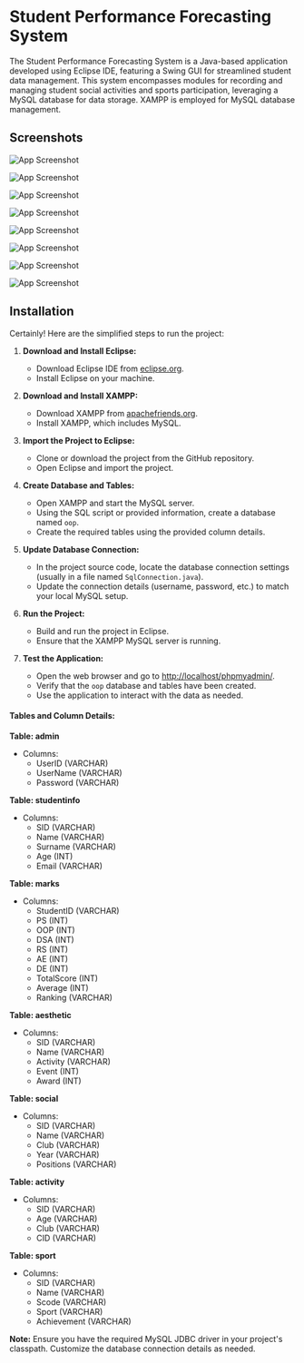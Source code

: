 
# Student Performance Forecasting System

The Student Performance Forecasting System is a Java-based application developed using Eclipse IDE, featuring a Swing GUI for streamlined student data management. This system encompasses modules for recording and managing student social activities and sports participation, leveraging a MySQL database for data storage. XAMPP is employed for MySQL database management.

## Screenshots

![App Screenshot](https://drive.google.com/file/d/1HBHPeekytOE2_gWvhNxaLTZ_lYQG-MZy/view?usp=sharing)

![App Screenshot](https://drive.google.com/file/d/1tybDdLgtI4yKiAmzCO6k4WFJsVwlM5mC/view?usp=sharing)

![App Screenshot](https://drive.google.com/file/d/1vKEjYBxpLTMBDkg_QTHsJp6Eggfpb1Qe/view?usp=sharing)

![App Screenshot](https://drive.google.com/file/d/19hZJtZl37r8dWBAc2KJX-OmofJ-esZHe/view?usp=sharing)

![App Screenshot](https://drive.google.com/file/d/1WzSSurKUfCHw2ozEi8TemMS-7O-agziJ/view?usp=sharing)

![App Screenshot](https://drive.google.com/file/d/1B20TTuc6SJ1i9l-yzdjt0FaMgfYns8zT/view?usp=sharing)

![App Screenshot](https://drive.google.com/file/d/1DtUYoBr9nP3y_fKtrXri4IeDFmyxqIaH/view?usp=sharing)

![App Screenshot](https://drive.google.com/file/d/1nGnWBzKb4UnDyoYfWsLbS1wwC4j20cnK/view?usp=sharing)


## Installation

Certainly! Here are the simplified steps to run the project:

1. **Download and Install Eclipse:**
   - Download Eclipse IDE from [eclipse.org](https://www.eclipse.org/downloads/).
   - Install Eclipse on your machine.

2. **Download and Install XAMPP:**
   - Download XAMPP from [apachefriends.org](https://www.apachefriends.org/download.html).
   - Install XAMPP, which includes MySQL.

3. **Import the Project to Eclipse:**
   - Clone or download the project from the GitHub repository.
   - Open Eclipse and import the project.

4. **Create Database and Tables:**
   - Open XAMPP and start the MySQL server.
   - Using the SQL script or provided information, create a database named `oop`.
   - Create the required tables using the provided column details.

5. **Update Database Connection:**
   - In the project source code, locate the database connection settings (usually in a file named `SqlConnection.java`).
   - Update the connection details (username, password, etc.) to match your local MySQL setup.

6. **Run the Project:**
   - Build and run the project in Eclipse.
   - Ensure that the XAMPP MySQL server is running.

7. **Test the Application:**
   - Open the web browser and go to [http://localhost/phpmyadmin/](http://localhost/phpmyadmin/).
   - Verify that the `oop` database and tables have been created.
   - Use the application to interact with the data as needed.


#### Tables and Column Details:

 **Table: admin**
   - Columns:
     - UserID (VARCHAR)
     - UserName (VARCHAR)
     - Password (VARCHAR)

 **Table: studentinfo**
   - Columns:
     - SID (VARCHAR)
     - Name (VARCHAR)
     - Surname (VARCHAR)
     - Age (INT)
     - Email (VARCHAR)

 **Table: marks**
   - Columns:
     - StudentID (VARCHAR)
     - PS (INT)
     - OOP (INT)
     - DSA (INT)
     - RS (INT)
     - AE (INT)
     - DE (INT)
     - TotalScore (INT)
     - Average (INT)
     - Ranking (VARCHAR)

 **Table: aesthetic**
   - Columns:
     - SID (VARCHAR)
     - Name (VARCHAR)
     - Activity (VARCHAR)
     - Event (INT)
     - Award (INT)

 **Table: social**
   - Columns:
     - SID (VARCHAR)
     - Name (VARCHAR)
     - Club (VARCHAR)
     - Year (VARCHAR)
     - Positions (VARCHAR)

 **Table: activity**
   - Columns:
     - SID (VARCHAR)
     - Age  (VARCHAR)
     - Club  (VARCHAR)
     - CID  (VARCHAR)

 **Table: sport**
   - Columns:
     - SID (VARCHAR)
     - Name (VARCHAR)
     - Scode (VARCHAR)
     - Sport (VARCHAR)
     - Achievement (VARCHAR)

**Note:** Ensure you have the required MySQL JDBC driver in your project's classpath. Customize the database connection details as needed.
